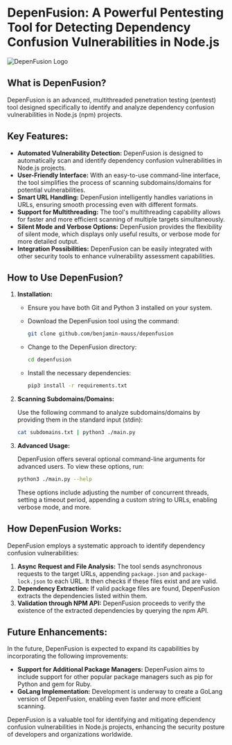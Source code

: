 # DepenFusion: A Powerful Pentesting Tool for Detecting Dependency Confusion Vulnerabilities in Node.js

![DepenFusion Logo](https://user-images.githubusercontent.com/86640585/135770826-57d80968-675a-40fd-a156-b0b7fa08e972.png)

## What is DepenFusion?

DepenFusion is an advanced, multithreaded penetration testing (pentest) tool designed specifically to identify and analyze dependency confusion vulnerabilities in Node.js (npm) projects.

## Key Features:

- **Automated Vulnerability Detection:** DepenFusion is designed to automatically scan and identify dependency confusion vulnerabilities in Node.js projects.
- **User-Friendly Interface:** With an easy-to-use command-line interface, the tool simplifies the process of scanning subdomains/domains for potential vulnerabilities.
- **Smart URL Handling:** DepenFusion intelligently handles variations in URLs, ensuring smooth processing even with different formats.
- **Support for Multithreading:** The tool's multithreading capability allows for faster and more efficient scanning of multiple targets simultaneously.
- **Silent Mode and Verbose Options:** DepenFusion provides the flexibility of silent mode, which displays only useful results, or verbose mode for more detailed output.
- **Integration Possibilities:** DepenFusion can be easily integrated with other security tools to enhance vulnerability assessment capabilities.

## How to Use DepenFusion?

1. **Installation:**

   - Ensure you have both Git and Python 3 installed on your system.
   - Download the DepenFusion tool using the command:

     ```bash
     git clone github.com/benjamin-mauss/depenfusion
     ```

   - Change to the DepenFusion directory:

     ```bash
     cd depenfusion
     ```

   - Install the necessary dependencies:

     ```bash
     pip3 install -r requirements.txt
     ```
2. **Scanning Subdomains/Domains:**
  
    Use the following command to analyze subdomains/domains by providing them in the standard input (stdin):
    
    ```bash
    cat subdomains.txt | python3 ./main.py
    ```


3. **Advanced Usage:**

    DepenFusion offers several optional command-line arguments for advanced users. To view these options, run:
    
    ```bash
    python3 ./main.py --help
    ```
  
  
    These options include adjusting the number of concurrent threads, setting a timeout period, appending a custom string to URLs, enabling verbose mode, and more.

## How DepenFusion Works:

DepenFusion employs a systematic approach to identify dependency confusion vulnerabilities:

1. **Async Request and File Analysis:** The tool sends asynchronous requests to the target URLs, appending `package.json` and `package-lock.json` to each URL. It then checks if these files exist and are valid.
2. **Dependency Extraction:** If valid package files are found, DepenFusion extracts the dependencies listed within them.
3. **Validation through NPM API:** DepenFusion proceeds to verify the existence of the extracted dependencies by querying the npm API.

## Future Enhancements:

In the future, DepenFusion is expected to expand its capabilities by incorporating the following improvements:

- **Support for Additional Package Managers:** DepenFusion aims to include support for other popular package managers such as pip for Python and gem for Ruby.
- **GoLang Implementation:** Development is underway to create a GoLang version of DepenFusion, enabling even faster and more efficient scanning.

DepenFusion is a valuable tool for identifying and mitigating dependency confusion vulnerabilities in Node.js projects, enhancing the security posture of developers and organizations worldwide.
